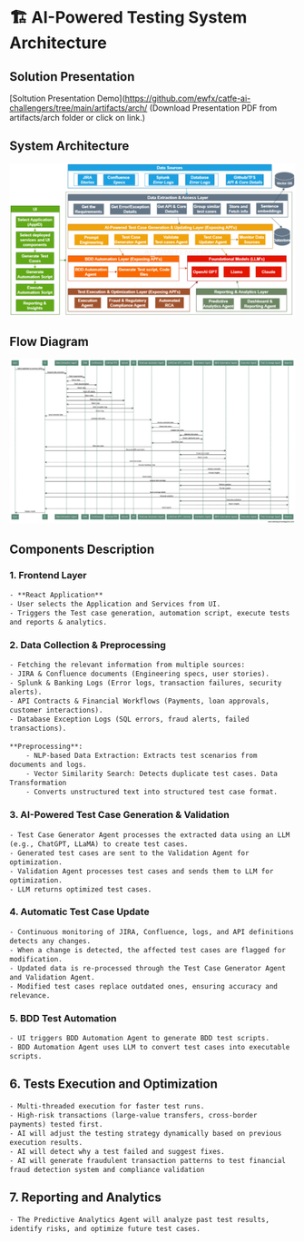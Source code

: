 # 🏗️ AI-Powered Testing System Architecture

## Solution Presentation
[Soltution Presentation Demo](https://github.com/ewfx/catfe-ai-challengers/tree/main/artifacts/arch/
(Download Presentation PDF from artifacts/arch folder or click on link.)  

## System Architecture
![Architecture Diagram](Agentic-Testing-System-Architecture-Diagram.png)

## Flow Diagram
![Flow Diagram](Agentic-Testing-System-Sequence-Diagram.png)
## Components Description

### 1. Frontend Layer
    - **React Application**
    - User selects the Application and Services from UI. 
    - Triggers the Test case generation, automation script, execute tests and reports & analytics.


### 2. Data Collection & Preprocessing
    - Fetching the relevant information from multiple sources:
    - JIRA & Confluence documents (Engineering specs, user stories).
    - Splunk & Banking Logs (Error logs, transaction failures, security alerts).
    - API Contracts & Financial Workflows (Payments, loan approvals, customer interactions).
    - Database Exception Logs (SQL errors, fraud alerts, failed transactions).

    **Preprocessing**: 
        - NLP-based Data Extraction: Extracts test scenarios from documents and logs. 
        - Vector Similarity Search: Detects duplicate test cases. Data Transformation  
        - Converts unstructured text into structured test case format.

### 3. AI-Powered Test Case Generation & Validation
    - Test Case Generator Agent processes the extracted data using an LLM (e.g., ChatGPT, LLaMA) to create test cases.
    - Generated test cases are sent to the Validation Agent for optimization.
    - Validation Agent processes test cases and sends them to LLM for optimization.
    - LLM returns optimized test cases.


### 4. Automatic Test Case Update
    - Continuous monitoring of JIRA, Confluence, logs, and API definitions detects any changes.
    - When a change is detected, the affected test cases are flagged for modification.
    - Updated data is re-processed through the Test Case Generator Agent and Validation Agent.
    - Modified test cases replace outdated ones, ensuring accuracy and relevance.


### 5. BDD Test Automation
    - UI triggers BDD Automation Agent to generate BDD test scripts.
    - BDD Automation Agent uses LLM to convert test cases into executable scripts.

## 6. Tests Execution and Optimization
    - Multi-threaded execution for faster test runs.
    - High-risk transactions (large-value transfers, cross-border payments) tested first.
    - AI will adjust the testing strategy dynamically based on previous execution results.
    - AI will detect why a test failed and suggest fixes.
    - AI will generate fraudulent transaction patterns to test financial fraud detection system and compliance validation

## 7. Reporting and Analytics
    - The Predictive Analytics Agent will analyze past test results, identify risks, and optimize future test cases.

